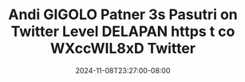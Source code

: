 --- 
title: "Andi GIGOLO Patner 3s Pasutri on Twitter Level DELAPAN https t co WXccWIL8xD   Twitter"
description: "   video bokep Andi GIGOLO Patner 3s Pasutri on Twitter Level DELAPAN https t co WXccWIL8xD   Twitter ig   terbaru"
date: 2024-11-08T23:27:00-08:00
file_code: "guom1sqzrclt"
draft: false
cover: "2o4kky4burcm695u.jpg"
tags: ["Andi", "GIGOLO", "Patner", "Pasutri", "Twitter", "Level", "DELAPAN", "https", "Twitter", "bokep-indo", "bokep-viral", "bokep-ig"]
length: 124
fld_id: "1483137"
foldername: "Andi gigolo1 telegram"
categories: ["Andi gigolo1 telegram"]
views: 0
---